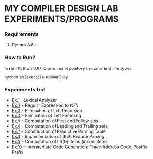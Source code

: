 # MY COMPILER DESIGN LAB EXPERIMENTS/PROGRAMS

### Requirements
1. Python 3.6+

### How to Run?
Install Python 3.6+
Clone this repository
In command line type:
```
python ex[exercise-number].py
```

### Experiments List
- [Ex.1](ex1.py) - Lexical Analyzer
- [Ex.2](ex2.py) - Regular Expression to NFA
- [Ex.3](ex3.py) - Elimination of Left Recursion
- [Ex.4](ex4.py) - Elimination of Left Factoring
- [Ex.5](ex5.py) - Computation of First and Follow sets
- [Ex.6](ex6.py) - Computation of Leading and Trailing sets
- [Ex.7](ex7.py) - Construction of Predictive Parsing Table
- [Ex.8](ex8.py) - Implementation of Shift Reduce Parsing
- [Ex.9](ex9.py) - Computation of LR(0) items (incomplete)
- [Ex.10](ex10.py) - Intermediate Code Generation: Three Address Code, Postfix, Prefix
